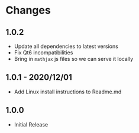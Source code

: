 # Changes

## 1.0.2
- Update all dependencies to latest versions
- Fix Qt6 incompatibilities
- Bring in `mathjax` js files so we can serve it locally

## 1.0.1 - 2020/12/01
- Add Linux install instructions to Readme.md

## 1.0.0
- Initial Release

